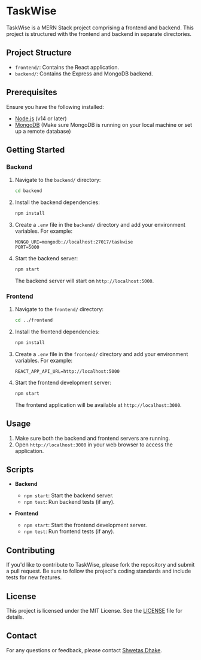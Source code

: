 # TaskWise

TaskWise is a MERN Stack project comprising a frontend and backend. This project is structured with the frontend and backend in separate directories.

## Project Structure

- `frontend/`: Contains the React application.
- `backend/`: Contains the Express and MongoDB backend.

## Prerequisites

Ensure you have the following installed:

- [Node.js](https://nodejs.org/) (v14 or later)
- [MongoDB](https://www.mongodb.com/try/download/community) (Make sure MongoDB is running on your local machine or set up a remote database)

## Getting Started

### Backend

1. Navigate to the `backend/` directory:

    ```bash
    cd backend
    ```

2. Install the backend dependencies:

    ```bash
    npm install
    ```

3. Create a `.env` file in the `backend/` directory and add your environment variables. For example:

    ```env
    MONGO_URI=mongodb://localhost:27017/taskwise
    PORT=5000
    ```

4. Start the backend server:

    ```bash
    npm start
    ```

    The backend server will start on `http://localhost:5000`.

### Frontend

1. Navigate to the `frontend/` directory:

    ```bash
    cd ../frontend
    ```

2. Install the frontend dependencies:

    ```bash
    npm install
    ```

3. Create a `.env` file in the `frontend/` directory and add your environment variables. For example:

    ```env
    REACT_APP_API_URL=http://localhost:5000
    ```

4. Start the frontend development server:

    ```bash
    npm start
    ```

    The frontend application will be available at `http://localhost:3000`.

## Usage

1. Make sure both the backend and frontend servers are running.
2. Open `http://localhost:3000` in your web browser to access the application.

## Scripts

- **Backend**
  - `npm start`: Start the backend server.
  - `npm test`: Run backend tests (if any).

- **Frontend**
  - `npm start`: Start the frontend development server.
  - `npm test`: Run frontend tests (if any).

## Contributing

If you'd like to contribute to TaskWise, please fork the repository and submit a pull request. Be sure to follow the project's coding standards and include tests for new features.

## License

This project is licensed under the MIT License. See the [LICENSE](LICENSE) file for details.

## Contact

For any questions or feedback, please contact [Shwetas Dhake](mailto:your-email@example.com).

